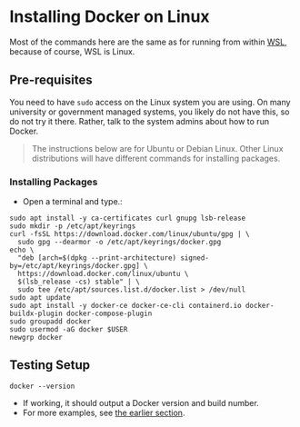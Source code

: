# Installing Docker on Linux

Most of the commands here are the same as for running from within [WSL](docker-wsl), because of course, WSL is Linux.

## Pre-requisites

You need to have `sudo` access on the Linux system you are using. On many university or government managed systems, you likely do not have this, so do not try it there. Rather, talk to the system admins about how to run Docker. 

> The instructions below are for Ubuntu or Debian Linux. Other Linux distributions will have different commands for installing packages.

###  Installing Packages  

- Open a terminal and type.:

```
sudo apt install -y ca-certificates curl gnupg lsb-release
sudo mkdir -p /etc/apt/keyrings
curl -fsSL https://download.docker.com/linux/ubuntu/gpg | \
  sudo gpg --dearmor -o /etc/apt/keyrings/docker.gpg
echo \
  "deb [arch=$(dpkg --print-architecture) signed-by=/etc/apt/keyrings/docker.gpg] \
  https://download.docker.com/linux/ubuntu \
  $(lsb_release -cs) stable" | \
  sudo tee /etc/apt/sources.list.d/docker.list > /dev/null
sudo apt update
sudo apt install -y docker-ce docker-ce-cli containerd.io docker-buildx-plugin docker-compose-plugin
sudo groupadd docker
sudo usermod -aG docker $USER
newgrp docker
```
##  Testing Setup


```
docker --version
```

- If working, it should output a Docker version and build number.
- For more examples, see [the earlier section](docker-wsl).

